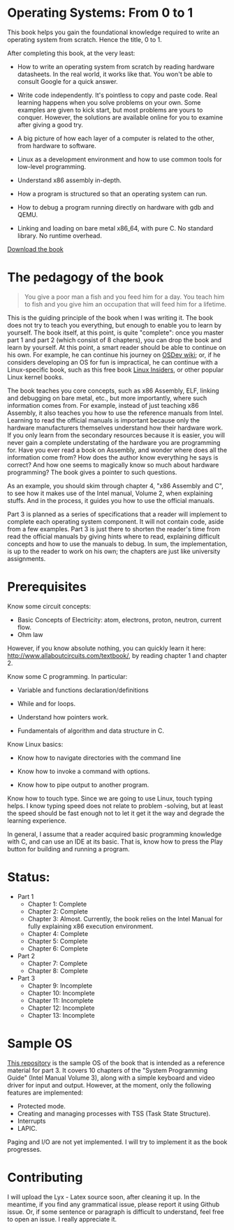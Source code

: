 Operating Systems: From 0 to 1
=============================

This book helps you gain the foundational knowledge required to write an operating system from scratch. Hence the title, 0 to 1.

After completing this book, at the very least:

- How to write an operating system from scratch by reading hardware datasheets. In the real world, it works like that. You won't be able to consult Google for a quick answer.

- Write code independently. It's pointless to copy and paste code. Real learning happens when you solve problems on your own. Some examples are given to kick start, but most problems are yours to conquer. However, the solutions are available online for you to examine after giving a good try.

- A big picture of how each layer of a computer is related to the other, from hardware to software.

- Linux as a development environment and how to use common tools for low-level programming.

- Understand x86 assembly in-depth.

- How a program is structured so that an operating system can run.

- How to debug a program running directly on hardware with gdb and QEMU.

- Linking and loading on bare metal x86_64, with pure C. No standard library. No runtime overhead.

[Download the book](https://github.com/tuhdo/os01/zipball/master)

# The pedagogy of the book

> You give a poor man a fish and you feed him for a day. You teach him to fish and you give him an occupation that will feed him for a lifetime.

This is the guiding principle of the book when I was writing it. The book does not try to teach you everything, but enough to enable you to learn by yourself. The book itself, at this point, is quite "complete": once you master part 1 and part 2 (which consist of 8 chapters), you can drop the book and learn by yourself. At this point, a smart reader should be able to continue on his own. For example, he can continue his journey on [OSDev wiki](http://wiki.osdev.org/Main_Page); or, if he considers developing an OS for fun is impractical, he can continue with a Linux-specific book, such as this free book [Linux Insiders](https://0xax.gitbooks.io/linux-insides/content/), or other popular Linux kernel books.

The book teaches you core concepts, such as x86 Assembly, ELF, linking and debugging on bare metal, etc., but more importantly, where such information comes from. For example, instead of just teaching x86 Assembly, it also teaches you how to use the reference manuals from Intel. Learning to read the official manuals is important because only the hardware manufacturers themselves understand how their hardware work. If you only learn from the secondary resources because it is easier, you will never gain a complete understating of the hardware you are programming for. Have you ever read a book on Assembly, and wonder where does all the information come from? How does the author know everything he says is correct? And how one seems to magically know so much about hardware programming? The book gives a pointer to such questions.

As an example, you should skim through chapter 4, "x86 Assembly and C", to see how it makes use of the Intel manual, Volume 2, when explaining stuffs. And in the process, it guides you how to use the official manuals.

Part 3 is planned as a series of specifications that a reader will implement to complete each operating system component. It will not contain code, aside from a few examples. Part 3 is just there to shorten the reader's time from read the official manuals by giving hints where to read, explaining difficult concepts and how to use the manuals to debug. In sum, the implementation, is up to the reader to work on his own; the chapters are just like university assignments.

# Prerequisites

Know some circuit concepts:
+ Basic Concepts of Electricity: atom, electrons, proton, neutron, current flow.
+ Ohm law

However, if you know absolute nothing, you can quickly learn it here:
http://www.allaboutcircuits.com/textbook/, by reading chapter 1 and chapter 2.

Know some C programming. In particular:

- Variable and functions declaration/definitions

- While and for loops.

- Understand how pointers work.

- Fundamentals of algorithm and data structure in C.

Know Linux basics:

- Know how to navigate directories with the command line

- Know how to invoke a command with options.

- Know how to pipe output to another program.

Know how to touch type. Since we are going to use Linux, touch typing helps. I
know typing speed does not relate to problem -solving, but at least the speed
should be fast enough not to let it get it the way and degrade the learning
experience.

In general, I assume that a reader acquired basic programming knowledge with C,
and can use an IDE at its basic. That is, know how to press the Play button for
building and running a program.

# Status:
* Part 1
    - Chapter 1: Complete
    - Chapter 2: Complete
    - Chapter 3: Almost. Currently, the book relies on the Intel Manual for fully explaining x86 execution environment.
    - Chapter 4: Complete
    - Chapter 5: Complete
    - Chapter 6: Complete
* Part 2
    - Chapter 7: Complete
    - Chapter 8: Complete
* Part 3
    - Chapter 9: Incomplete
    - Chapter 10: Incomplete
    - Chapter 11: Incomplete
    - Chapter 12: Incomplete
    - Chapter 13: Incomplete

# Sample OS
[This repository](https://github.com/tuhdo/sample-os) is the sample OS of the book that is intended as a reference material for part 3. It covers 10 chapters of the "System Programming Guide" (Intel Manual Volume 3), along with a simple keyboard and video driver for input and output. However, at the moment, only the following features are implemented:

- Protected mode.
- Creating and managing processes with TSS (Task State Structure).
- Interrupts
- LAPIC.

Paging and I/O are not yet implemented. I will try to implement it as the book progresses.

# Contributing

I will upload the Lyx - Latex source soon, after cleaning it up. In the
meantime, if you find any grammatical issue, please report it using Github
issue. Or, if some sentence or paragraph is difficult to understand, feel free
to open an issue. I really appreciate it.
